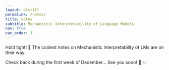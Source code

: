 ```yaml
---
layout: distill
permalink: /notes/
title: notes
subtitle: Mechanistic Interpretability of Language Models
nav: true
nav_order: 3
---
```


Hold tight! :rocket: The coolest notes on Mechanistic Interpretability of LMs are on their way. 

Check back during the first week of December... See you soon! :eyes: :sparkles: